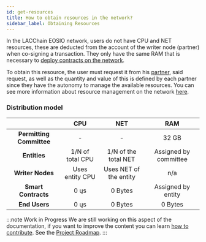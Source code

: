 ```yaml
---
id: get-resources
title: How to obtain resources in the network?
sidebar_label: Obtaining Resources
---
```


In the LACChain EOSIO network, users do not have CPU and NET resources, these are deducted from the account of the writer node (partner) when co-signing a transaction. They only have the same RAM that is necessary to [deploy contracts on the network](./deploy-smart-contract).

To obtain this resource, the user must request it from his [partner](./partners), said request, as well as the quantity and value of this is defined by each partner since they have the autonomy to manage the available resources. You can see more information about resource management on the network [here](../resource-usage).

### Distribution model

  | | **CPU** | **NET** | **RAM** |
:--------------:|:--------------:|:--------------:|:--------------:|
| **Permitting Committee** | - | - | 32 GB |
| **Entities** | 1/N of total CPU | 1/N of the total NET | Assigned by committee |
| **Writer Nodes** | Uses entity CPU | Uses NET of the entity | n/a |
| **Smart Contracts** | 0 ųs | 0 Bytes | Assigned by entity |
| **End Users** | 0 ųs | 0 Bytes | 0 Bytes |

:::note Work in Progress
We are still working on this aspect of the documentation, if you want to improve the content you can learn [how to contribute](./contribute). See the [Project Roadmap](../roadmap).
:::